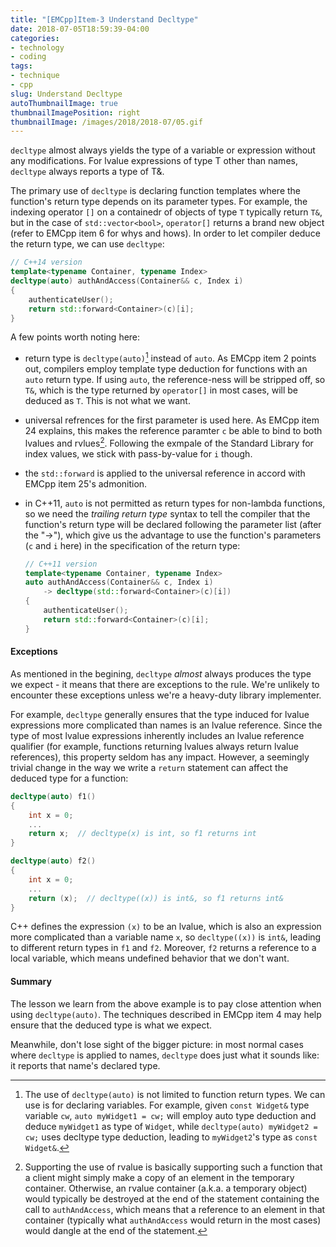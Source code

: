 ```yaml
---
title: "[EMCpp]Item-3 Understand Decltype"
date: 2018-07-05T18:59:39-04:00
categories:
- technology
- coding
tags:
- technique
- cpp
slug: Understand Decltype
autoThumbnailImage: true
thumbnailImagePosition: right
thumbnailImage: /images/2018/2018-07/05.gif
---
```


`decltype` almost always yields the type of a variable or expression without any modifications. For lvalue expressions of type T other than names, `decltype` always reports a type of T&. 
<!--more-->

The primary use of `decltype` is declaring function templates where the function's return type depends on its parameter types. For example, the indexing operator `[]` on a containedr of objects of type `T` typically return `T&`, but in the case of `std::vector<bool>`, `operator[]` returns a brand new object (refer to EMCpp item 6 for whys and hows). In order to let compiler deduce the return type, we can use `decltype`:

```cpp
// C++14 version
template<typename Container, typename Index>
decltype(auto) authAndAccess(Container&& c, Index i)
{
    authenticateUser();
    return std::forward<Container>(c)[i];
}
```

A few points worth noting here:

* return type is `decltype(auto)`[^1] instead of `auto`. As EMCpp item 2 points out, compilers employ template type deduction for functions with an `auto` return type. If using `auto`, the reference-ness will be stripped off, so `T&`, which is the type returned by `operator[]` in most cases, will be deduced as `T`. This is not what we want.
* universal refrences for the first parameter is used here. As EMCpp item 24 explains, this makes the reference paramter `c` be able to bind to both lvalues and rvlues[^2]. Following the exmpale of the Standard Library for index values, we stick with pass-by-value for `i` though.
* the `std::forward` is applied to the universal reference in accord with EMCpp item 25's admonition.
* in C++11, `auto` is not permitted as return types for non-lambda functions, so we need the _trailing return type_ syntax to tell the compiler that the function's return type will be declared following the parameter list (after the "->"), which give us the advantage to use the function's parameters (`c` and `i` here) in the specification of the return type:

    ```cpp
    // C++11 version
    template<typename Container, typename Index>
    auto authAndAccess(Container&& c, Index i)
        -> decltype(std::forward<Container>(c)[i])
    {
        authenticateUser();
        return std::forward<Container>(c)[i];
    }
    ```

#### Exceptions

As mentioned in the begining, `decltype` _almost_ always produces the type we expect - it means that there are exceptions to the rule. We're unlikely to encounter these exceptions unless we're a heavy-duty library implementer. 

For example, `decltype` generally ensures that the type induced for lvalue expressions more complicated than names is an lvalue reference. Since the type of most lvalue expressions inherently includes an lvalue reference qualifier (for example, functions returning lvalues always return lvalue references), this property seldom has any impact. However, a seemingly trivial change in the way we write a `return` statement can affect the deduced type for a function:

```cpp
decltype(auto) f1()
{
    int x = 0;
    ...
    return x;  // decltype(x) is int, so f1 returns int
}

decltype(auto) f2()
{
    int x = 0;
    ...
    return (x);  // decltype((x)) is int&, so f1 returns int&
}
```

C++ defines the expression `(x)` to be an lvalue, which is also an expression more complicated than a variable name `x`, so `decltype((x))` is `int&`, leading to different return types in `f1` and `f2`. Moreover, `f2` returns a reference to a local variable, which means undefined behavior that we don't want.

#### Summary

The lesson we learn from the above example is to pay close attention when using `decltype(auto)`. The techniques described in EMCpp item 4 may help ensure that the deduced type is what we expect.

Meanwhile, don't lose sight of the bigger picture: in most normal cases where `decltype` is applied to names, `decltype` does just what it sounds like: it reports that name's declared type.

[^1]: The use of `decltype(auto)` is not limited to function return types. We can use is for declaring variables. For example, given `const Widget&` type variable `cw`, `auto myWidget1 = cw;` will employ auto type deduction and deduce `myWidget1` as type of `Widget`, while `decltype(auto) myWidget2 = cw;` uses decltype type deduction, leading to `myWidget2`'s type as `const Widget&`.
[^2]: Supporting the use of rvalue is basically supporting such a function that a client might simply make a copy of an element in the temporary container. Otherwise, an rvalue container (a.k.a. a temporary object) would typically be destroyed at the end of the statement containing the call to `authAndAccess`, which means that a reference to an element in that container (typically what `authAndAccess` would return in the most cases) would dangle at the end of the statement.
